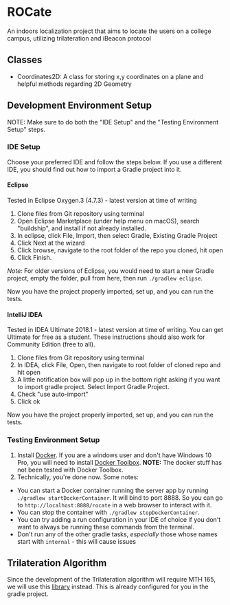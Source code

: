 # ROCate
An indoors localization project that aims to locate the users on a college campus, utilizing trilateration and iBeacon protocol

## Classes

- Coordinates2D: A class for storing x,y coordinates on a plane and helpful methods regarding 2D Geometry


## Development Environment Setup
NOTE: Make sure to do both the "IDE Setup" and the "Testing Environment Setup" steps.

### IDE Setup
Choose your preferred IDE and follow the steps below. If you use a different IDE, you should find out how to import a Gradle project into it.
#### Eclipse
Tested in Eclipse Oxygen.3 (4.7.3) - latest version at time of writing

1. Clone files from Git repository using terminal
1. Open Eclipse Marketplace (under help menu on macOS), search "buildship", and install if not already installed.
1. In eclipse, click File, Import, then select Gradle, Existing Gradle Project
1. Click Next at the wizard
1. Click browse, navigate to the root folder of the repo you cloned, hit open
1. Click Finish.

*Note:* For older versions of Eclipse, you would need to start a new Gradle project, empty the folder, pull from here, then run `./gradlew eclipse`.

Now you have the project properly imported, set up, and you can run the tests.


#### IntelliJ IDEA
Tested in IDEA Ultimate 2018.1 - latest version at time of writing. You can get Ultimate for free as a student. These instructions should also work for Community Edition (free to all).

1. Clone files from Git repository using terminal
1. In IDEA, click File, Open, then navigate to root folder of cloned repo and hit open
1. A little notification box will pop up in the bottom right asking if you want to import gradle project. Select Import Gradle Project.
1. Check "use auto-import"
1. Click ok

Now you have the project properly imported, set up, and you can run the tests.

### Testing Environment Setup
1. Install [Docker](https://www.docker.com/community-edition#/download). If you are a windows user and don't have Windows 10 Pro, you
will need to install [Docker Toolbox](https://docs.docker.com/toolbox/toolbox_install_windows/).
**NOTE:** The docker stuff has not been tested with Docker Toolbox.
2. Technically, you're done now. Some notes:
- You can start a Docker container running the server app by running
`./gradlew startDockerContainer`. It will bind to port 8888. So you can go to `http://localhost:8888/rocate` in a web browser to interact with it.
- You can stop the container with `./gradlew stopDockerContainer`. 
- You can try adding a run configuration in your IDE of choice
if you don't want to always be running these commands from the terminal.
- Don't run any of the other gradle tasks, *especially* those whose names start with `internal` - this will cause issues 

## Trilateration Algorithm
Since the development of the Trilateration algorithm will require MTH 165, we will use this [library](https://github.com/lemmingapex/trilateration) instead. This is already configured for you in the gradle project.
